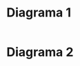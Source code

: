 <!--
```plantuml 
@startuml
class Dummy {
 -field1
 #field2
 ~method1()
 +method2()
}
@enduml 
```
-->

<!--
```plantuml 
@startuml
class Dummy {
 -field3
 #field4
 ~method3()
 +method4()
}
@enduml 
```
-->


# Diagrama 1
<img src="http://www.plantuml.com/plantuml/proxy?src=https://raw.githubusercontent.com/lobogral/practicas_UML/master/README.md&idx=0&v=1" alt=""/>

# Diagrama 2
<img src="http://www.plantuml.com/plantuml/proxy?src=https://raw.githubusercontent.com/lobogral/practicas_UML/master/README.md&idx=1&v=1" alt=""/>
